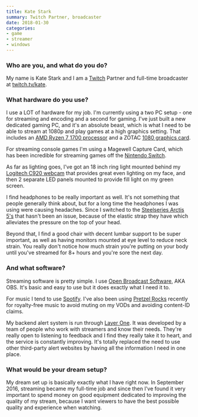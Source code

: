 ```yaml
---
title: Kate Stark
summary: Twitch Partner, broadcaster
date: 2018-01-30
categories:
- game
- streamer
- windows
---
```


### Who are you, and what do you do?

My name is Kate Stark and I am a [Twitch][] Partner and full-time broadcaster at [twitch.tv/kate](https://twitch.tv/kate "Kate's Twitch account.").

### What hardware do you use?

I use a LOT of hardware for my job. I'm currently using a two PC setup - one for streaming and encoding and a second for gaming. I've just built a new dedicated gaming PC, and it's an absolute beast, which is what I need to be able to stream at 1080p and play games at a high graphics setting. That includes an [AMD Ryzen 7 1700 processor][ryzen-7-1700] and a ZOTAC [1080 graphics card][geforce-gtx-1080-ti].

For streaming console games I'm using a Magewell Capture Card, which has been incredible for streaming games off the [Nintendo Switch][switch.2].

As far as lighting goes, I've got an 18 inch ring light mounted behind my [Logitech C920 webcam][c920] that provides great even lighting on my face, and then 2 separate LED panels mounted to provide fill light on my green screen.

I find headphones to be really important as well. It's not something that people generally think about, but for a long time the headphones I was using were causing headaches. Since I switched to the [Steelseries Arctis 5's][arctis-5] that hasn't been an issue, because of the elastic strap they have which alleviates the pressure on the top of your head.

Beyond that, I find a good chair with decent lumbar support to be super important, as well as having monitors mounted at eye level to reduce neck strain. You really don't notice how much strain you're putting on your body until you've streamed for 8+ hours and you're sore the next day.

### And what software?

Streaming software is pretty simple. I use [Open Broadcast Software][obs-studio], AKA OBS. It's basic and easy to use but it does exactly what I need it to.

For music I tend to use [Spotify][]. I've also been using [Pretzel Rocks][pretzel-rocks] recently for royalty-free music to avoid muting on my VODs and avoiding content-ID claims.

My backend alert system is run through [Layer One][layer-one]. It was developed by a team of people who work with streamers and know their needs. They're really open to listening to feedback and I find they really take it to heart, and the service is constantly improving. It's totally replaced the need to use other third-party alert websites by having all the information I need in one place. 

### What would be your dream setup?

My dream set up is basically exactly what I have right now. In September 2016, streaming became my full-time job and since then I've found it very important to spend money on good equipment dedicated to improving the quality of my stream, because I want viewers to have the best possible quality and experience when watching.

[arctis-5]: https://steelseries.com/gaming-headsets/arctis-5 "An over-the-ears gaming headset."
[c920]: https://www.logitech.com/en-us/product/hd-pro-webcam-c920 "A webcam."
[geforce-gtx-1080-ti]: https://www.nvidia.com/en-us/geforce/products/10series/geforce-gtx-1080-ti/ "A graphics card."
[layer-one]: https://layerone.io/ "A service for aggregating tools and services for streamers."
[obs-studio]: https://obsproject.com/ "Video recording and streaming software."
[pretzel-rocks]: https://www.pretzel.rocks/ "A music player and service designed for streamers."
[ryzen-7-1700]: https://www.amd.com/en/products/cpu/amd-ryzen-7-1700 "A CPU."
[spotify]: https://www.spotify.com/us/ "A music streaming service."
[switch.2]: https://www.nintendo.com/switch/ "A gaming console."
[twitch]: https://www.twitch.tv/ "A video broadcasting service."
